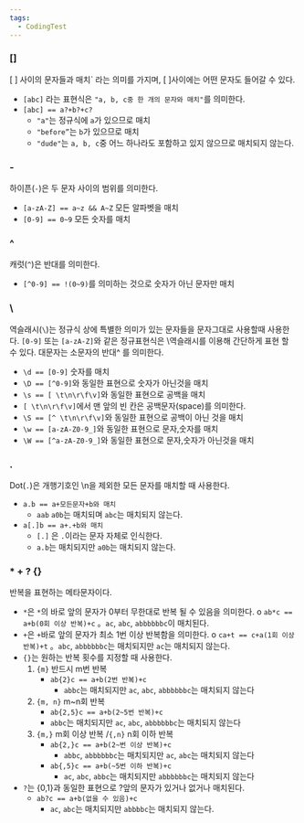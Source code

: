 ```yaml
---
tags:
  - CodingTest
---
```

### []
[ ] 사이의 문자들과 매치` 라는 의미를 가지며, [ ]사이에는 어떤 문자도 들어갈 수 있다.
- `[abc]` 라는 표현식은 `"a, b, c중 한 개의 문자와 매치"`를 의미한다.
- `[abc] == a?+b?+c?`
	- `"a"`는 정규식에 `a`가 있으므로 매치
	- `"before”`는 `b`가 있으므로 매치
	- `"dude"`는 `a, b, c`중 어느 하나라도 포함하고 있지 않으므로 매치되지 않는다.

### -
하이픈(`-`)은 두 문자 사이의 범위를 의미한다.
- `[a-zA-Z] == a~z && A~Z` 모든 알파벳을 매치
- `[0-9] == 0~9` 모든 숫자를 매치

### ^
캐럿(`^`)은 반대를 의미한다.
- `[^0-9] == !(0~9)`를 의미하는 것으로 숫자가 아닌 문자만 매치

### \
역슬래시(`\`)는 정규식 상에 특별한 의미가 있는 문자들을 문자그대로 사용할때 사용한다.
`[0-9]` 또는 `[a-zA-Z]`와 같은 정규표현식은 \역슬래시를 이용해 간단하게 표현 할 수 있다.
대문자는 소문자의 반대^ 를 의미한다.
- `\d == [0-9]` 숫자를 매치
- `\D == [^0-9]`와 동일한 표현으로 숫자가 아닌것을 매치
- `\s == [ \t\n\r\f\v]`와 동일한 표현으로 공백을 매치
- `[ \t\n\r\f\v]`에서 맨 앞의 빈 칸은 공백문자(space)를 의미한다.
- `\S == [^ \t\n\r\f\v]`와 동일한 표현으로 공백이 아닌 것을 매치
- `\w == [a-zA-Z0-9_]`와 동일한 표현으로 문자,숫자를 매치
- `\W == [^a-zA-Z0-9_]`와 동일한 표현으로 문자,숫자가 아닌것을 매치

### .
Dot(`.`)은 개행기호인 \n을 제외한 모든 문자를 매치할 때 사용한다.
- `a.b == a+모든문자+b와 매치`
	- `aab` `a0b`는 매치되며 `abc`는 매치되지 않는다.
- `a[.]b == a+.+b와 매치`
	- `[.]` 은 `.`이라는 문자 자체로 인식한다.
	- `a.b`는 매치되지만 `a0b`는 매치되지 않는다.

### * + ? {}
반복을 표현하는 메타문자이다.
- `*`은 `*`의 바로 앞의 문자가 0부터 무한대로 반복 될 수 있음을 의미한다.
        о `ab*c == a+b(0회 이상 반복)+c`
            。`ac`, `abc`, `abbbbbbc`이 매치된다.
- `+`은 `+`바로 앞의 문자가 최소 1번 이상 반복함을 의미한다.
        о `ca+t == c+a(1회 이상 반복)+t`
            。`abc`, `abbbbbbc`는 매치되지만 `ac`는 매치되지 않는다.
- `{}`는 원하는 반복 횟수를 지정할 때 사용한다.
	1. `{m}` 반드시 m번 반복
		- `ab{2}c == a+b(2번 반복)+c`
			- `abbc`는 매치되지만 `ac`, `abc`, `abbbbbbc`는 매치되지 않는다
	2. `{m, n}` m~n회 반복
		- `ab{2,5}c == a+b(2~5번 반복)+c`
		- `abbc`는 매치되지만 `ac`, `abc`, `abbbbbbc`는 매치되지 않는다
	3. `{m,}` m회 이상 반복 /`{,n}`  n회 이하 반복
		- `ab{2,}c == a+b(2~번 이상 반복)+c`
		     - `abbc`, `abbbbbbc`는 매치되지만 `ac`, `abc`는 매치되지 않는다
		- `ab{,5}c == a+b(~5번 이하 반복)+c`
			- `ac`, `abc`, `abbc`는 매치되지만 `abbbbbbc`는 매치되지 않는다
- `?`는 {0,1}과 동일한 표현으로 ?앞의 문자가 있거나 없거나 매치된다.
	- `ab?c == a+b(없을 수 있음)+c`
		- `ac`, `abc`는 매치되지만 `abbbbc`는 매치되지 않는다.